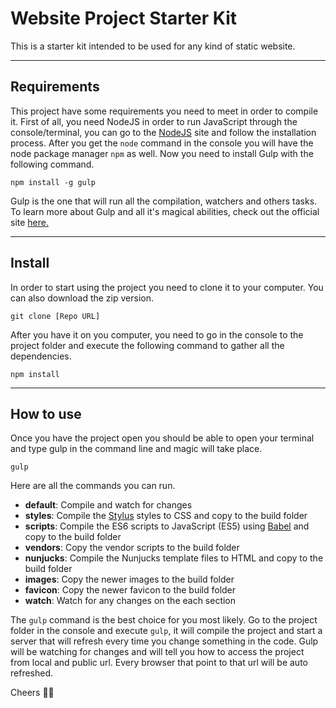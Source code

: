 # Website Project Starter Kit

This is a starter kit intended to be used for any kind of static website.

***

## Requirements
This project have some requirements you need to meet in order to compile it. First of all, you need NodeJS in order to run JavaScript through the console/terminal, you can go to the [NodeJS](http://nodejs.org) site and follow the installation process. After you get the `node` command in the console you will have the node package manager `npm` as well. Now you need to install Gulp with the following command.

```
npm install -g gulp
```
Gulp is the one that will run all the compilation, watchers and others tasks. To learn more about Gulp and all it's magical abilities, check out the official site [here.](https://gulpjs.com/)

***

## Install
In order to start using the project you need to clone it to your computer. You can also download the zip version.
```
git clone [Repo URL]
```

After you have it on you computer, you need to go in the console to the project folder and execute the following command to gather all the dependencies.
```
npm install
```

***

## How to use
Once you have the project open you should be able to open your terminal and type gulp in the command line and magic will take place.
```
gulp
```

Here are all the commands you can run.

* **default**: Compile and watch for changes
* **styles**: Compile the [Stylus](http://stylus-lang.com/) styles to CSS and copy to the build folder
* **scripts**: Compile the ES6 scripts to JavaScript (ES5) using [Babel](https://babeljs.io/) and copy to the build folder
* **vendors**: Copy the vendor scripts to the build folder
* **nunjucks**: Compile the Nunjucks template files to HTML and copy to the build folder
* **images**: Copy the newer images to the build folder
* **favicon**: Copy the newer favicon to the build folder
* **watch**: Watch for any changes on the each section

The `gulp` command is the best choice for you most likely. Go to the project folder in the console and execute `gulp`, it will compile the project and start a server that will refresh every time you change something in the code. Gulp will be watching for changes and will tell you how to access the project from local and public url. Every browser that point to that url will be auto refreshed.

Cheers 👍🏼
